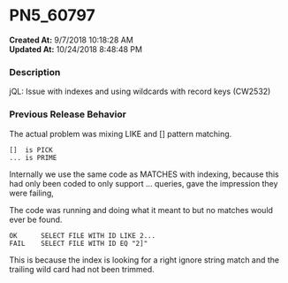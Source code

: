 # PN5_60797

**Created At:** 9/7/2018 10:18:28 AM  
**Updated At:** 10/24/2018 8:48:48 PM  


### Description

jQL: Issue with indexes and using wildcards with record keys (CW2532)



### Previous Release Behavior

The actual problem was mixing LIKE and [] pattern matching.

```
[]  is PICK
... is PRIME
```

Internally we use the same code as MATCHES with indexing, because this had only been coded to only support ... queries, gave the impression they were failing,

The code was running and doing what it meant to but no matches would ever be found.

```
OK      SELECT FILE WITH ID LIKE 2...
FAIL    SELECT FILE WITH ID EQ "2]"
```

This is because the index is looking for a right ignore string match and the trailing wild card had not been trimmed.
